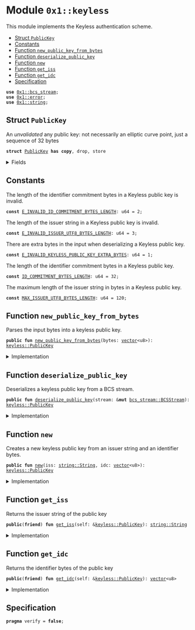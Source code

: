 
<a id="0x1_keyless"></a>

# Module `0x1::keyless`

This module implements the Keyless authentication scheme.


-  [Struct `PublicKey`](#0x1_keyless_PublicKey)
-  [Constants](#@Constants_0)
-  [Function `new_public_key_from_bytes`](#0x1_keyless_new_public_key_from_bytes)
-  [Function `deserialize_public_key`](#0x1_keyless_deserialize_public_key)
-  [Function `new`](#0x1_keyless_new)
-  [Function `get_iss`](#0x1_keyless_get_iss)
-  [Function `get_idc`](#0x1_keyless_get_idc)
-  [Specification](#@Specification_1)


<pre><code><b>use</b> <a href="bcs_stream.md#0x1_bcs_stream">0x1::bcs_stream</a>;
<b>use</b> <a href="../../move-stdlib/doc/error.md#0x1_error">0x1::error</a>;
<b>use</b> <a href="../../move-stdlib/doc/string.md#0x1_string">0x1::string</a>;
</code></pre>



<a id="0x1_keyless_PublicKey"></a>

## Struct `PublicKey`

An *unvalidated* any public key: not necessarily an elliptic curve point, just a sequence of 32 bytes


<pre><code><b>struct</b> <a href="keyless.md#0x1_keyless_PublicKey">PublicKey</a> <b>has</b> <b>copy</b>, drop, store
</code></pre>



<details>
<summary>Fields</summary>


<dl>
<dt>
<code>iss: <a href="../../move-stdlib/doc/string.md#0x1_string_String">string::String</a></code>
</dt>
<dd>

</dd>
<dt>
<code>idc: <a href="../../move-stdlib/doc/vector.md#0x1_vector">vector</a>&lt;u8&gt;</code>
</dt>
<dd>

</dd>
</dl>


</details>

<a id="@Constants_0"></a>

## Constants


<a id="0x1_keyless_E_INVALID_ID_COMMITMENT_BYTES_LENGTH"></a>

The length of the identifier commitment bytes in a Keyless public key is invalid.


<pre><code><b>const</b> <a href="keyless.md#0x1_keyless_E_INVALID_ID_COMMITMENT_BYTES_LENGTH">E_INVALID_ID_COMMITMENT_BYTES_LENGTH</a>: u64 = 2;
</code></pre>



<a id="0x1_keyless_E_INVALID_ISSUER_UTF8_BYTES_LENGTH"></a>

The length of the issuer string in a Keyless public key is invalid.


<pre><code><b>const</b> <a href="keyless.md#0x1_keyless_E_INVALID_ISSUER_UTF8_BYTES_LENGTH">E_INVALID_ISSUER_UTF8_BYTES_LENGTH</a>: u64 = 3;
</code></pre>



<a id="0x1_keyless_E_INVALID_KEYLESS_PUBLIC_KEY_EXTRA_BYTES"></a>

There are extra bytes in the input when deserializing a Keyless public key.


<pre><code><b>const</b> <a href="keyless.md#0x1_keyless_E_INVALID_KEYLESS_PUBLIC_KEY_EXTRA_BYTES">E_INVALID_KEYLESS_PUBLIC_KEY_EXTRA_BYTES</a>: u64 = 1;
</code></pre>



<a id="0x1_keyless_ID_COMMITMENT_BYTES_LENGTH"></a>

The length of the identifier commitment bytes in a Keyless public key.


<pre><code><b>const</b> <a href="keyless.md#0x1_keyless_ID_COMMITMENT_BYTES_LENGTH">ID_COMMITMENT_BYTES_LENGTH</a>: u64 = 32;
</code></pre>



<a id="0x1_keyless_MAX_ISSUER_UTF8_BYTES_LENGTH"></a>

The maximum length of the issuer string in bytes in a Keyless public key.


<pre><code><b>const</b> <a href="keyless.md#0x1_keyless_MAX_ISSUER_UTF8_BYTES_LENGTH">MAX_ISSUER_UTF8_BYTES_LENGTH</a>: u64 = 120;
</code></pre>



<a id="0x1_keyless_new_public_key_from_bytes"></a>

## Function `new_public_key_from_bytes`

Parses the input bytes into a keyless public key.


<pre><code><b>public</b> <b>fun</b> <a href="keyless.md#0x1_keyless_new_public_key_from_bytes">new_public_key_from_bytes</a>(bytes: <a href="../../move-stdlib/doc/vector.md#0x1_vector">vector</a>&lt;u8&gt;): <a href="keyless.md#0x1_keyless_PublicKey">keyless::PublicKey</a>
</code></pre>



<details>
<summary>Implementation</summary>


<pre><code><b>public</b> <b>fun</b> <a href="keyless.md#0x1_keyless_new_public_key_from_bytes">new_public_key_from_bytes</a>(bytes: <a href="../../move-stdlib/doc/vector.md#0x1_vector">vector</a>&lt;u8&gt;): <a href="keyless.md#0x1_keyless_PublicKey">PublicKey</a> {
    <b>let</b> stream = <a href="bcs_stream.md#0x1_bcs_stream_new">bcs_stream::new</a>(bytes);
    <b>let</b> key = <a href="keyless.md#0x1_keyless_deserialize_public_key">deserialize_public_key</a>(&<b>mut</b> stream);
    <b>assert</b>!(!<a href="bcs_stream.md#0x1_bcs_stream_has_remaining">bcs_stream::has_remaining</a>(&<b>mut</b> stream), <a href="../../move-stdlib/doc/error.md#0x1_error_invalid_argument">error::invalid_argument</a>(<a href="keyless.md#0x1_keyless_E_INVALID_KEYLESS_PUBLIC_KEY_EXTRA_BYTES">E_INVALID_KEYLESS_PUBLIC_KEY_EXTRA_BYTES</a>));
    key
}
</code></pre>



</details>

<a id="0x1_keyless_deserialize_public_key"></a>

## Function `deserialize_public_key`

Deserializes a keyless public key from a BCS stream.


<pre><code><b>public</b> <b>fun</b> <a href="keyless.md#0x1_keyless_deserialize_public_key">deserialize_public_key</a>(stream: &<b>mut</b> <a href="bcs_stream.md#0x1_bcs_stream_BCSStream">bcs_stream::BCSStream</a>): <a href="keyless.md#0x1_keyless_PublicKey">keyless::PublicKey</a>
</code></pre>



<details>
<summary>Implementation</summary>


<pre><code><b>public</b> <b>fun</b> <a href="keyless.md#0x1_keyless_deserialize_public_key">deserialize_public_key</a>(stream: &<b>mut</b> <a href="bcs_stream.md#0x1_bcs_stream_BCSStream">bcs_stream::BCSStream</a>): <a href="keyless.md#0x1_keyless_PublicKey">PublicKey</a> {
    <b>let</b> iss = <a href="bcs_stream.md#0x1_bcs_stream_deserialize_string">bcs_stream::deserialize_string</a>(stream);
    <b>let</b> idc = <a href="bcs_stream.md#0x1_bcs_stream_deserialize_vector">bcs_stream::deserialize_vector</a>(stream, |x| deserialize_u8(x));
    <a href="keyless.md#0x1_keyless_new">new</a>(iss, idc)
}
</code></pre>



</details>

<a id="0x1_keyless_new"></a>

## Function `new`

Creates a new keyless public key from an issuer string and an identifier bytes.


<pre><code><b>public</b> <b>fun</b> <a href="keyless.md#0x1_keyless_new">new</a>(iss: <a href="../../move-stdlib/doc/string.md#0x1_string_String">string::String</a>, idc: <a href="../../move-stdlib/doc/vector.md#0x1_vector">vector</a>&lt;u8&gt;): <a href="keyless.md#0x1_keyless_PublicKey">keyless::PublicKey</a>
</code></pre>



<details>
<summary>Implementation</summary>


<pre><code><b>public</b> <b>fun</b> <a href="keyless.md#0x1_keyless_new">new</a>(iss: String, idc: <a href="../../move-stdlib/doc/vector.md#0x1_vector">vector</a>&lt;u8&gt;): <a href="keyless.md#0x1_keyless_PublicKey">PublicKey</a> {
    <b>assert</b>!(<a href="../../move-stdlib/doc/string.md#0x1_string_bytes">string::bytes</a>(&iss).length() &lt;= <a href="keyless.md#0x1_keyless_MAX_ISSUER_UTF8_BYTES_LENGTH">MAX_ISSUER_UTF8_BYTES_LENGTH</a>, <a href="../../move-stdlib/doc/error.md#0x1_error_invalid_argument">error::invalid_argument</a>(<a href="keyless.md#0x1_keyless_E_INVALID_ISSUER_UTF8_BYTES_LENGTH">E_INVALID_ISSUER_UTF8_BYTES_LENGTH</a>));
    <b>assert</b>!(idc.length() == <a href="keyless.md#0x1_keyless_ID_COMMITMENT_BYTES_LENGTH">ID_COMMITMENT_BYTES_LENGTH</a>, <a href="../../move-stdlib/doc/error.md#0x1_error_invalid_argument">error::invalid_argument</a>(<a href="keyless.md#0x1_keyless_E_INVALID_ID_COMMITMENT_BYTES_LENGTH">E_INVALID_ID_COMMITMENT_BYTES_LENGTH</a>));
    <a href="keyless.md#0x1_keyless_PublicKey">PublicKey</a> { iss, idc }
}
</code></pre>



</details>

<a id="0x1_keyless_get_iss"></a>

## Function `get_iss`

Returns the issuer string of the public key


<pre><code><b>public</b>(<b>friend</b>) <b>fun</b> <a href="keyless.md#0x1_keyless_get_iss">get_iss</a>(self: &<a href="keyless.md#0x1_keyless_PublicKey">keyless::PublicKey</a>): <a href="../../move-stdlib/doc/string.md#0x1_string_String">string::String</a>
</code></pre>



<details>
<summary>Implementation</summary>


<pre><code><b>friend</b> <b>fun</b> <a href="keyless.md#0x1_keyless_get_iss">get_iss</a>(self: &<a href="keyless.md#0x1_keyless_PublicKey">PublicKey</a>): String {
    self.iss
}
</code></pre>



</details>

<a id="0x1_keyless_get_idc"></a>

## Function `get_idc`

Returns the identifier bytes of the public key


<pre><code><b>public</b>(<b>friend</b>) <b>fun</b> <a href="keyless.md#0x1_keyless_get_idc">get_idc</a>(self: &<a href="keyless.md#0x1_keyless_PublicKey">keyless::PublicKey</a>): <a href="../../move-stdlib/doc/vector.md#0x1_vector">vector</a>&lt;u8&gt;
</code></pre>



<details>
<summary>Implementation</summary>


<pre><code><b>friend</b> <b>fun</b> <a href="keyless.md#0x1_keyless_get_idc">get_idc</a>(self: &<a href="keyless.md#0x1_keyless_PublicKey">PublicKey</a>): <a href="../../move-stdlib/doc/vector.md#0x1_vector">vector</a>&lt;u8&gt; {
    self.idc
}
</code></pre>



</details>

<a id="@Specification_1"></a>

## Specification



<pre><code><b>pragma</b> verify = <b>false</b>;
</code></pre>


[move-book]: https://aptos.dev/move/book/SUMMARY
